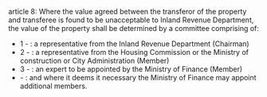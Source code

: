 article 8: 
Where the value agreed between the transferor of the property and transferee is found to be unacceptable to Inland Revenue Department, the value of the property shall be determined by a committee comprising of: 
<ul>
			<li>1 - : a representative from the Inland Revenue Department (Chairman)<ul>
			</ul></li>			<li>2 - : a representative from the Housing Commission or the Ministry of construction or City Administration (Member)<ul>
			</ul></li>			<li>3 - : an expert to be appointed by the Ministry of Finance (Member) <ul>
			</ul></li>			<li> - : and where it deems it necessary the Ministry of Finance may appoint additional members. <ul>
			</ul></li></ul>